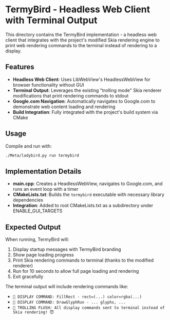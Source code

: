 # TermyBird - Headless Web Client with Terminal Output

This directory contains the TermyBird implementation - a headless web client that integrates with the project's modified Skia rendering engine to print web rendering commands to the terminal instead of rendering to a display.

## Features

- **Headless Web Client**: Uses LibWebView's HeadlessWebView for browser functionality without GUI
- **Terminal Output**: Leverages the existing "trolling mode" Skia renderer modifications that print rendering commands to stdout
- **Google.com Navigation**: Automatically navigates to Google.com to demonstrate web content loading and rendering
- **Build Integration**: Fully integrated with the project's build system via CMake

## Usage

Compile and run with:
```bash
./Meta/ladybird.py run termybird
```

## Implementation Details

- **main.cpp**: Creates a HeadlessWebView, navigates to Google.com, and runs an event loop with a timer
- **CMakeLists.txt**: Builds the `termybird` executable with necessary library dependencies
- **Integration**: Added to root CMakeLists.txt as a subdirectory under ENABLE_GUI_TARGETS

## Expected Output

When running, TermyBird will:
1. Display startup messages with TermyBird branding
2. Show page loading progress
3. Print Skia rendering commands to terminal (thanks to the modified renderer)
4. Run for 10 seconds to allow full page loading and rendering
5. Exit gracefully

The terminal output will include rendering commands like:
- `🎨 DISPLAY COMMAND: FillRect - rect=(...) color=rgba(...)`
- `🎨 DISPLAY COMMAND: DrawGlyphRun - ... glyphs, ...`
- `🎨 TROLLING FLUSH: All display commands sent to terminal instead of Skia rendering! 😈`